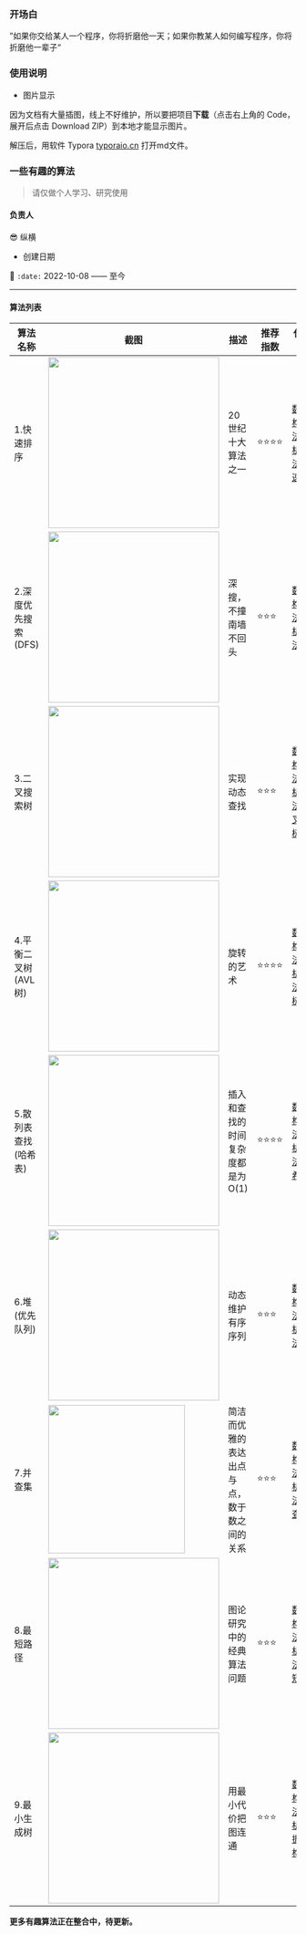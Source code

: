 ### 开场白

”如果你交给某人一个程序，你将折磨他一天；如果你教某人如何编写程序，你将折磨他一辈子“



### 使用说明

- 图片显示

因为文档有大量插图，线上不好维护，所以要把项目**下载**（点击右上角的 Code，展开后点击 Download ZIP）到本地才能显示图片。

解压后，用软件 Typora [typoraio.cn](https://typoraio.cn/) 打开md文件。




### 一些有趣的算法

> 请仅做个人学习、研究使用

#### 负责人

:sunglasses:  纵横

- 创建日期

📅 `:date:` 2022-10-08 —— 至今

---



#### 算法列表

| 算法名称             | 截图                                                         | 描述                                       | 推荐指数 | 代码地址                                                     |
| -------------------- | ------------------------------------------------------------ | ------------------------------------------ | -------- | ------------------------------------------------------------ |
| 1.快速排序           | <img src="https://php.lhhhs233.cn/img/algorithm/README/1.png?x-oss-process=style/wp" style="width:300px;" > | 20世纪十大算法之一                         | ⭐️⭐️⭐️⭐️     | [数据结构与算法分析/算法/快速排序](https://github.com/kyrian330/Data-Structure-Algorithm/blob/main/算法/排序/快速排序.md) |
| 2.深度优先搜索(DFS)  | <img src="https://php.lhhhs233.cn/img/algorithm/README/2.png?x-oss-process=style/wp" style="width:300px;" > | 深搜，不撞南墙不回头                       | ⭐️⭐️⭐️      | [数据结构与算法分析/算法/DFS](https://github.com/kyrian330/Data-Structure-Algorithm/blob/main/算法/搜索/DFS.md) |
| 3.二叉搜索树         | <img src="https://php.lhhhs233.cn/img/algorithm/README/3.png?x-oss-process=style/wp" style="width:300px;" > | 实现动态查找                               | ⭐️⭐️⭐️      | [数据结构与算法分析/算法/二叉搜索树](https://github.com/kyrian330/Data-Structure-Algorithm/blob/main/算法/查找/二叉排序树.md) |
| 4.平衡二叉树(AVL树)  | <img src="https://php.lhhhs233.cn/img/algorithm/README/4.png?x-oss-process=style/wp" style="width:300px;" > | 旋转的艺术                                 | ⭐️⭐️⭐️⭐️     | [数据结构与算法分析/算法/AVL树](https://github.com/kyrian330/Data-Structure-Algorithm/blob/main/算法/查找/平衡二叉树(AVL).md) |
| 5.散列表查找(哈希表) | <img src="https://php.lhhhs233.cn/img/algorithm/README/5.png?x-oss-process=style/wp" style="width:300px;" > | 插入和查找的时间复杂度都是为O(1)           | ⭐️⭐️⭐️⭐️     | [数据结构与算法分析/算法/哈希表](https://github.com/kyrian330/Data-Structure-Algorithm/blob/main/算法/查找/散列查找(哈希表).md) |
| 6.堆(优先队列)       | <img src="https://php.lhhhs233.cn/img/algorithm/README/6.png?x-oss-process=style/wp" style="width:300px;" > | 动态维护有序 序列                          | ⭐️⭐️⭐️      | [数据结构与算法分析/算法/堆](https://github.com/kyrian330/Data-Structure-Algorithm/blob/main/算法/树/堆(优先队列).md) |
| 7.并查集             | <img src="https://php.lhhhs233.cn/img/algorithm/README/7.png?x-oss-process=style/wp" style="width:240px; height:260px" > | 简洁而优雅的表达出点与点，数于数之间的关系 | ⭐️⭐️⭐️      | [数据结构与算法分析/算法/并查集](https://github.com/kyrian330/Data-Structure-Algorithm/blob/main/算法/树/并查集.md) |
| 8.最短路径           | <img src="https://php.lhhhs233.cn/img/algorithm/README/8.png?x-oss-process=style/wp" style="width:300px;" > | 图论研究中的经典算法问题                   | ⭐️⭐️⭐️      | [数据结构与算法分析/算法/最短路径](https://github.com/kyrian330/Data-Structure-Algorithm/tree/main/算法/图/最短路径) |
| 9.最小生成树         | <img src="https://php.lhhhs233.cn/img/algorithm/README/9.png" style="width:300px;" > | 用最小代价把图连通                         | ⭐️⭐️⭐️      | [数据结构与算法分析/数据结构/图](https://github.com/kyrian330/Data-Structure-Algorithm/tree/main/数据结构/图/Code/并查集实现kruskal) |



**更多有趣算法正在整合中，待更新。**
